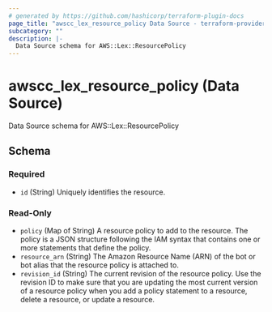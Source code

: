 ```yaml
---
# generated by https://github.com/hashicorp/terraform-plugin-docs
page_title: "awscc_lex_resource_policy Data Source - terraform-provider-awscc"
subcategory: ""
description: |-
  Data Source schema for AWS::Lex::ResourcePolicy
---
```


# awscc_lex_resource_policy (Data Source)

Data Source schema for AWS::Lex::ResourcePolicy



<!-- schema generated by tfplugindocs -->
## Schema

### Required

- `id` (String) Uniquely identifies the resource.

### Read-Only

- `policy` (Map of String) A resource policy to add to the resource. The policy is a JSON structure following the IAM syntax that contains one or more statements that define the policy.
- `resource_arn` (String) The Amazon Resource Name (ARN) of the bot or bot alias that the resource policy is attached to.
- `revision_id` (String) The current revision of the resource policy. Use the revision ID to make sure that you are updating the most current version of a resource policy when you add a policy statement to a resource, delete a resource, or update a resource.
